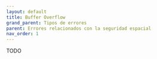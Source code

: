 ```yaml
---
layout: default
title: Buffer Overflow
grand_parent: Tipos de errores
parent: Errores relacionados con la seguridad espacial
nav_order: 1
---
```



TODO